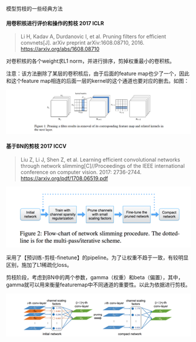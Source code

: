 模型剪枝的一些经典方法



#### 用卷积核进行评价和操作的剪枝 2017 ICLR

> Li H, Kadav A, Durdanovic I, et al. Pruning filters for efficient convnets[J]. arXiv preprint arXiv:1608.08710, 2016. https://arxiv.org/abs/1608.08710

对卷积核的各个weight求L1 norm，并进行排序，剪掉权重最小的卷积核。

注意：该方法删除了某层的卷积核后，由于后面的feature map也少了一个，因此和这个feature map相连的后面一层的kernel的这个通道也要对应的删去。如图：

![image-20210706145855204](assets/image-20210706145855204.png)



#### 基于BN的剪枝 2017 ICCV

> Liu Z, Li J, Shen Z, et al. Learning  efficient convolutional networks through network  slimming[C]//Proceedings of the IEEE international conference on  computer vision. 2017: 2736-2744. https://arxiv.org/pdf/1708.06519.pdf

![image-20210706142548047](assets/image-20210706142548047.png)

采用了【预训练-剪枝-finetune】的pipeline。为了让权重不趋于一致，有较明显区别，施加了L1稀疏化loss。

剪枝阶段，考虑到BN中的两个参数，gamma（权重）和beta（偏置），其中，gamma就可以用来衡量featuremap中不同通道的重要性。以此为依据进行剪枝。

![image-20210706150007006](assets/image-20210706150007006.png)



